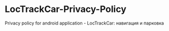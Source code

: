 # LocTrackCar-Privacy-Policy
Privacy policy for android application - LocTrackCar: навигация и парковка

